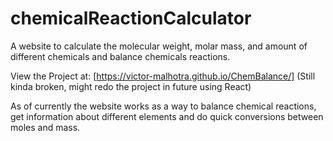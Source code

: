 # chemicalReactionCalculator
A website to calculate the molecular weight, molar mass, and amount of different chemicals and balance chemicals reactions.

View the Project at: [https://victor-malhotra.github.io/ChemBalance/]
(Still kinda broken, might redo the project in future using React)

As of currently the website works as a way to balance chemical reactions, get information about different elements and do quick conversions between moles and mass.
